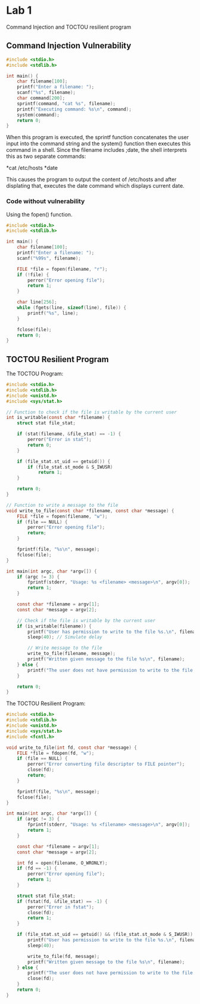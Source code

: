 # Lab 1 
Command Injection and TOCTOU resilient program

## Command Injection Vulnerability
```c
#include <stdio.h>
#include <stdlib.h>

int main() {
    char filename[100];
    printf("Enter a filename: ");
    scanf("%s", filename);
    char command[200];
    sprintf(command, "cat %s", filename);
    printf("Executing command: %s\n", command);
    system(command);
    return 0;
}
```

When this program is executed, the sprintf function concatenates the user input into the command string and the system() function then executes this command in a shell. Since the filename includes ;date, the shell interprets this as two separate commands:

*cat /etc/hosts
*date

This causes the program to output the content of /etc/hosts and after displating that, executes the date command which displays current date.

### Code without vulnerability
Using the fopen() function.
```c
#include <stdio.h>
#include <stdlib.h>

int main() {
    char filename[100];
    printf("Enter a filename: ");
    scanf("%99s", filename);

    FILE *file = fopen(filename, "r");
    if (!file) {
        perror("Error opening file");
        return 1;
    }

    char line[256];
    while (fgets(line, sizeof(line), file)) {
        printf("%s", line);
    }

    fclose(file);
    return 0;
}
```

## TOCTOU Resilient Program
The TOCTOU Program:
```c
#include <stdio.h>
#include <stdlib.h>
#include <unistd.h>
#include <sys/stat.h>

// Function to check if the file is writable by the current user
int is_writable(const char *filename) {
    struct stat file_stat;

    if (stat(filename, &file_stat) == -1) {
        perror("Error in stat");
        return 0;
    }

    if (file_stat.st_uid == getuid()) {
        if (file_stat.st_mode & S_IWUSR)
            return 1;
    }

    return 0;
}

// Function to write a message to the file
void write_to_file(const char *filename, const char *message) {
    FILE *file = fopen(filename, "w");
    if (file == NULL) {
        perror("Error opening file");
        return;
    }

    fprintf(file, "%s\n", message);
    fclose(file);
}

int main(int argc, char *argv[]) {
    if (argc != 3) {
        fprintf(stderr, "Usage: %s <filename> <message>\n", argv[0]);
        return 1;
    }

    const char *filename = argv[1];
    const char *message = argv[2];

    // Check if the file is writable by the current user
    if (is_writable(filename)) {
        printf("User has permission to write to the file %s.\n", filename);
        sleep(40); // Simulate delay

        // Write message to the file
        write_to_file(filename, message);
        printf("Written given message to the file %s\n", filename);
    } else {
        printf("The user does not have permission to write to the file %s\n", filename);
    }

    return 0;
}
```

The TOCTOU Resilient Program:
```c
#include <stdio.h>
#include <stdlib.h>
#include <unistd.h>
#include <sys/stat.h>
#include <fcntl.h>

void write_to_file(int fd, const char *message) {
    FILE *file = fdopen(fd, "w");
    if (file == NULL) {
        perror("Error converting file descriptor to FILE pointer");
        close(fd);  
        return;
    }

    fprintf(file, "%s\n", message);
    fclose(file);
}

int main(int argc, char *argv[]) {
    if (argc != 3) {
        fprintf(stderr, "Usage: %s <filename> <message>\n", argv[0]);
        return 1;
    }

    const char *filename = argv[1];
    const char *message = argv[2];

    int fd = open(filename, O_WRONLY);
    if (fd == -1) {
        perror("Error opening file");
        return 1;
    }

    struct stat file_stat;
    if (fstat(fd, &file_stat) == -1) {
        perror("Error in fstat");
        close(fd);
        return 1;
    }

    if (file_stat.st_uid == getuid() && (file_stat.st_mode & S_IWUSR)) {
        printf("User has permission to write to the file %s.\n", filename);
        sleep(40); 

        write_to_file(fd, message);
        printf("Written given message to the file %s\n", filename);
    } else {
        printf("The user does not have permission to write to the file %s\n", filename);
        close(fd);
    }
    return 0;
}
```